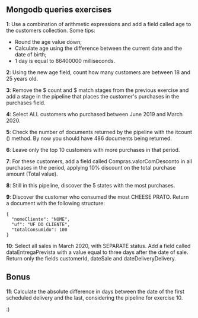 ## Mongodb queries exercises

**1**: Use a combination of arithmetic expressions and add a field called age to the customers collection. Some tips:
- Round the age value down;
- Calculate age using the difference between the current date and the date of birth;
- 1 day is equal to 86400000 milliseconds.

**2**: Using the new age field, count how many customers are between 18 and 25 years old.

**3**: Remove the $ count and $ match stages from the previous exercise and add a stage in the pipeline that places the customer's purchases in the purchases field.

**4**: Select ALL customers who purchased between June 2019 and March 2020.

**5**: Check the number of documents returned by the pipeline with the itcount () method. By now you should have 486 documents being returned.

**6**: Leave only the top 10 customers with more purchases in that period.

**7**: For these customers, add a field called Compras.valorComDesconto in all purchases in the period, applying 10% discount on the total purchase amount (Total value).

**8**: Still in this pipeline, discover the 5 states with the most purchases.

**9**: Discover the customer who consumed the most CHEESE PRATO. Return a document with the following structure:
```
{
  "nomeCliente": "NOME",
  "uf": "UF DO CLIENTE",
  "totalConsumido": 100
}
```

**10**: Select all sales in March 2020, with SEPARATE status. Add a field called dataEntregaPrevista with a value equal to three days after the date of sale. Return only the fields customerId, dateSale and dateDeliveryDelivery.

## Bonus

**11**: Calculate the absolute difference in days between the date of the first scheduled delivery and the last, considering the pipeline for exercise 10.

:)
